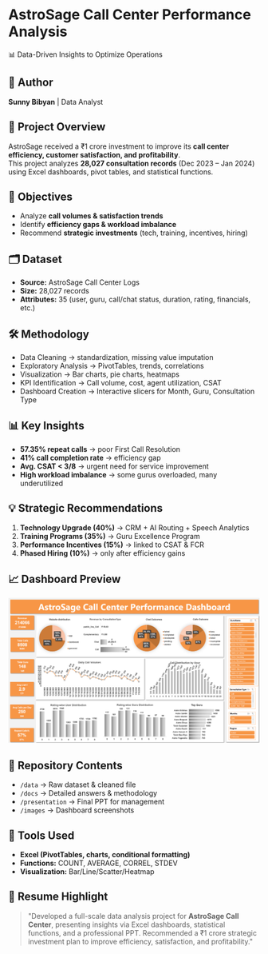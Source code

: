 # AstroSage Call Center Performance Analysis
📊 Data-Driven Insights to Optimize Operations  

## 👤 Author
**Sunny Bibyan** | Data Analyst  

## 📌 Project Overview
AstroSage received a ₹1 crore investment to improve its **call center efficiency, customer satisfaction, and profitability**.  
This project analyzes **28,027 consultation records** (Dec 2023 – Jan 2024) using Excel dashboards, pivot tables, and statistical functions.  

## 🎯 Objectives
- Analyze **call volumes & satisfaction trends**
- Identify **efficiency gaps & workload imbalance**
- Recommend **strategic investments** (tech, training, incentives, hiring)

## 🗂 Dataset
- **Source:** AstroSage Call Center Logs  
- **Size:** 28,027 records  
- **Attributes:** 35 (user, guru, call/chat status, duration, rating, financials, etc.)  

## 🛠 Methodology
- Data Cleaning → standardization, missing value imputation  
- Exploratory Analysis → PivotTables, trends, correlations  
- Visualization → Bar charts, pie charts, heatmaps  
- KPI Identification → Call volume, cost, agent utilization, CSAT  
- Dashboard Creation → Interactive slicers for Month, Guru, Consultation Type  

## 📊 Key Insights
- **57.35% repeat calls** → poor First Call Resolution  
- **41% call completion rate** → efficiency gap  
- **Avg. CSAT < 3/8** → urgent need for service improvement  
- **High workload imbalance** → some gurus overloaded, many underutilized  

## 💡 Strategic Recommendations
1. **Technology Upgrade (40%)** → CRM + AI Routing + Speech Analytics  
2. **Training Programs (35%)** → Guru Excellence Program  
3. **Performance Incentives (15%)** → linked to CSAT & FCR  
4. **Phased Hiring (10%)** → only after efficiency gains  

## 📈 Dashboard Preview
![Dashboard](images/dashboard.png)

## 📂 Repository Contents
- `/data` → Raw dataset & cleaned file  
- `/docs` → Detailed answers & methodology  
- `/presentation` → Final PPT for management  
- `/images` → Dashboard screenshots  

## 🚀 Tools Used
- **Excel (PivotTables, charts, conditional formatting)**  
- **Functions:** COUNT, AVERAGE, CORREL, STDEV  
- **Visualization:** Bar/Line/Scatter/Heatmap  

## 🔗 Resume Highlight
> "Developed a full-scale data analysis project for **AstroSage Call Center**, presenting insights via Excel dashboards, statistical functions, and a professional PPT. Recommended a ₹1 crore strategic investment plan to improve efficiency, satisfaction, and profitability."
